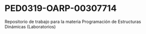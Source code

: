 # PED0319-OARP-00307714
Repositorio de trabajo para la materia Programación de Estructuras Dinámicas (Laboratorios)

